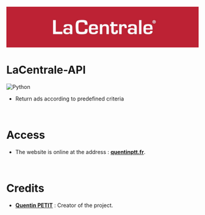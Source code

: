 <p align="center">
  <a href="https://raw.githubusercontent.com/QuentinPTT/lacentrale-api/main/lacentrale.jpeg">
    <img src="https://raw.githubusercontent.com/QuentinPTT/lacentrale-api/main/lacentrale.jpeg" alt="Logo">
  </a>
</p>

# LaCentrale-API

![Python](https://img.shields.io/badge/python-3670A0?style=for-the-badge&logo=python&logoColor=ffdd54)

* Return ads according to predefined criteria

<br/>

# Access

* The website is online at the address : **[quentinptt.fr](https://www.quentinptt.fr/)**.

<br/>

# Credits

* [**Quentin PETIT**](https://github.com/quentinptt) : Creator of the project.
